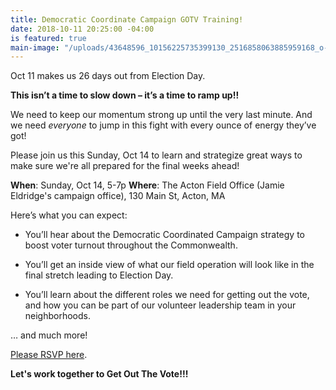 ```yaml
---
title: Democratic Coordinate Campaign GOTV Training!
date: 2018-10-11 20:25:00 -04:00
is featured: true
main-image: "/uploads/43648596_10156225735399130_2516858063885959168_o-2049ba.jpg"
---
```


Oct 11 makes us 26 days out from Election Day. 

**This isn’t a time to slow down – it’s a time to ramp up!!**

We need to keep our momentum strong up until the very last minute. And we need *everyone* to jump in this fight with every ounce of energy they’ve got!

Please join us this Sunday, Oct 14 to learn and strategize great ways to make sure we're all prepared for the final weeks ahead!

**When**:  Sunday, Oct 14, 5-7p
**Where**: The Acton Field Office (Jamie Eldridge's campaign office), 130 Main St, Acton, MA 

Here’s what you can expect:

* You’ll hear about the Democratic Coordinated Campaign strategy to boost voter turnout throughout the Commonwealth.

* You’ll get an inside view of what our field operation will look like in the final stretch leading to Election Day.

* You’ll learn about the different roles we need for getting out the vote, and how you can be part of our volunteer leadership team in your neighborhoods.  
  
… and much more!

[Please RSVP here](https://secure.ngpvan.com/6gbU0vur_k6QTqoKTSnbGQ2).

**Let's work together to Get Out The Vote!!!**
